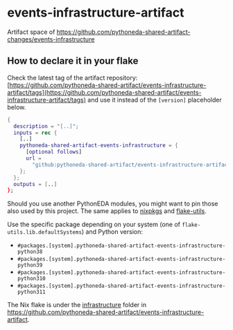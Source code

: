 # events-infrastructure-artifact

Artifact space of <https://github.com/pythoneda-shared-artifact-changes/events-infrastructure>

## How to declare it in your flake

Check the latest tag of the artifact repository: [https://github.com/pythoneda-shared-artifact/events-infrastructure-artifact/tags](https://github.com/pythoneda-shared-artifact/events-infrastructure-artifact/tags) and use it instead of the `[version]` placeholder below.

```nix
{
  description = "[..]";
  inputs = rec {
    [..]
    pythoneda-shared-artifact-events-infrastructure = {
      [optional follows]
      url =
        "github:pythoneda-shared-artifact/events-infrastructure-artifact/[version]?dir=events-infrastructure";
    };
  };
  outputs = [..]
};
```

Should you use another PythonEDA modules, you might want to pin those also used by this project. The same applies to [nixpkgs](https://github.com/nixos/nixpkgs "nixpkgs") and [flake-utils](https://github.com/numtide/flake-utils "flake-utils").

Use the specific package depending on your system (one of `flake-utils.lib.defaultSystems`) and Python version:

- `#packages.[system].pythoneda-shared-artifact-events-infrastructure-python38` 
- `#packages.[system].pythoneda-shared-artifact-events-infrastructure-python39` 
- `#packages.[system].pythoneda-shared-artifact-events-infrastructure-python310` 
- `#packages.[system].pythoneda-shared-artifact-events-infrastructure-python311` 

The Nix flake is under the 
[infrastructure](https://github.com/pythoneda-shared-artifact/events-infrastructure-artifact/tree/main/events-infrastructure "events-infrastructure") folder in <https://github.com/pythoneda-shared-artifact/events-infrastructure-artifact>.

